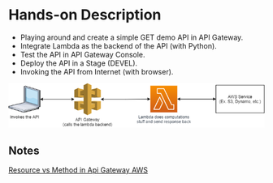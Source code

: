# Hands-on Description
- Playing around and create a simple GET demo API in API Gateway.
- Integrate Lambda as the backend of the API (with Python).
- Test the API in API Gateway Console.
- Deploy the API in a Stage (DEVEL).
- Invoking the API from Internet (with browser).

![Diagram](../diagrams/png_files/api_gateway_lambda_get.png)

## Notes
[Resource vs Method in Api Gateway AWS](https://stackoverflow.com/questions/66390728/resource-vs-method-in-api-gateway-aws)